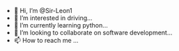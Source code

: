 - 👋 Hi, I’m @Sir-Leon1
- 👀 I’m interested in driving...
- 🌱 I’m currently learning python...
- 💞️ I’m looking to collaborate on software development...
- 📫 How to reach me ...

<!---
Sir-Leon1/Sir-Leon1 is a ✨ special ✨ repository because its `README.md` (this file) appears on your GitHub profile.
You can click the Preview link to take a look at your changes.
--->
